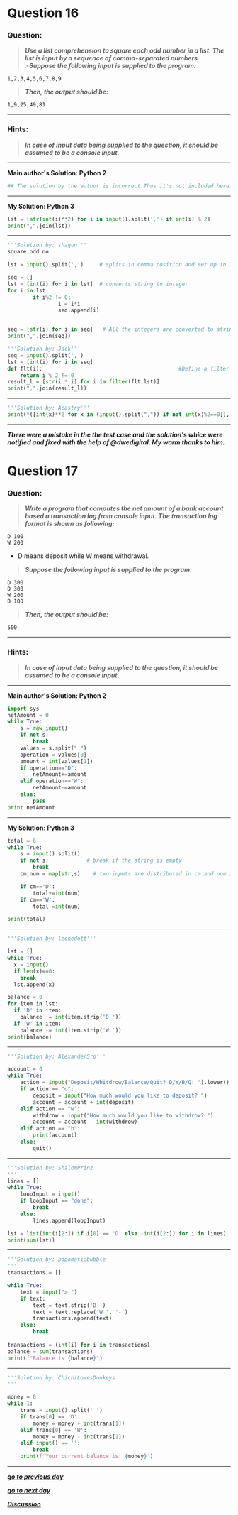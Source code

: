 # Question 16

### **Question:**

> **_Use a list comprehension to square each odd number in a list. The list is input by a sequence of comma-separated numbers._** >**_Suppose the following input is supplied to the program:_**

```
1,2,3,4,5,6,7,8,9
```

> **_Then, the output should be:_**

```
1,9,25,49,81
```

---

### Hints:

> **_In case of input data being supplied to the question, it should be assumed to be a console input._**

---

**Main author's Solution: Python 2**

```python
## The solution by the author is incorrect.Thus it's not included here.
```

---

**My Solution: Python 3**

```python
lst = [str(int(i)**2) for i in input().split(',') if int(i) % 2]
print(",".join(lst))
```

---

```python
'''Solution by: shagun'''
square odd no

lst = input().split(',')     # splits in comma position and set up in list

seq = []
lst = [int(i) for i in lst]  # converts string to integer
for i in lst:
        if i%2 != 0:
                i = i*i
                seq.append(i)


seq = [str(i) for i in seq]   # All the integers are converted to string to be able to apply join operation
print(",".join(seq))
```


```python
'''Solution by: Jack'''
seq = input().split(',') 
lst = [int(i) for i in seq]
def flt(i):                                           #Define a filter function
    return i % 2 != 0
result_l = [str(i * i) for i in filter(flt,lst)]      
print(",".join(result_l))
```
---


```python
'''Solution by: Acastry'''
print(*([int(x)**2 for x in (input().split(",")) if not int(x)%2==0]), sep=",")
```
---

**_There were a mistake in the the test case and the solution's whice were notified and fixed with the help of @dwedigital. My warm thanks to him._**

# Question 17

### **Question:**

> **_Write a program that computes the net amount of a bank account based a transaction log from console input. The transaction log format is shown as following:_**

```
D 100
W 200
```

- D means deposit while W means withdrawal.

> **_Suppose the following input is supplied to the program:_**

```
D 300
D 300
W 200
D 100
```

> **_Then, the output should be:_**

```
500
```

---

### Hints:

> **_In case of input data being supplied to the question, it should be assumed to be a console input._**

---

**Main author's Solution: Python 2**

```python
import sys
netAmount = 0
while True:
    s = raw_input()
    if not s:
        break
    values = s.split(" ")
    operation = values[0]
    amount = int(values[1])
    if operation=="D":
        netAmount+=amount
    elif operation=="W":
        netAmount-=amount
    else:
        pass
print netAmount
```

---

**My Solution: Python 3**

```python
total = 0
while True:
    s = input().split()
    if not s:            # break if the string is empty
        break
    cm,num = map(str,s)    # two inputs are distributed in cm and num in string data type

    if cm=='D':
        total+=int(num)
    if cm=='W':
        total-=int(num)

print(total)
```

---

```python
'''Solution by: leonedott'''

lst = []
while True:
  x = input()
  if len(x)==0:
    break
  lst.append(x)

balance = 0
for item in lst:
  if 'D' in item:
    balance += int(item.strip('D '))
  if 'W' in item:
    balance -= int(item.strip('W '))
print(balance)
```

---

```python
'''Solution by: AlexanderSro'''

account = 0
while True:
    action = input("Deposit/Whitdrow/Balance/Quit? D/W/B/Q: ").lower()
    if action == "d":
        deposit = input("How much would you like to deposit? ")
        account = account + int(deposit)
    elif action == "w":
        withdrow = input("How much would you like to withdrow? ")
        account = account - int(withdrow)
    elif action == "b":
        print(account)
    else:
        quit()
```

---

```python
'''Solution by: ShalomPrinz
'''
lines = []
while True:
	loopInput = input()
	if loopInput == "done":
		break
	else:
		lines.append(loopInput)

lst = list(int(i[2:]) if i[0] == 'D' else -int(i[2:]) for i in lines)
print(sum(lst))
```
---
```python
'''Solution by: popomaticbubble 
'''
transactions = []

while True:
    text = input("> ")
    if text:
    	text = text.strip('D ')
    	text = text.replace('W ', '-')
    	transactions.append(text)
    else: 
		break	
		
transactions = (int(i) for i in transactions)
balance = sum(transactions)
print(f"Balance is {balance}")
```
---
```python
'''Solution by: ChichiLovesDonkeys
'''

money = 0
while 1:
    trans = input().split(' ')
    if trans[0] == 'D':
        money = money + int(trans[1])
    elif trans[0] == 'W':
        money = money - int(trans[1])
    elif input() == '':
        break
    print(f'Your current balance is: {money}')
```
---

[**_go to previous day_**](https://github.com/darkprinx/100-plus-Python-programming-exercises-extended/blob/master/Status/Day%204.md "Day 4")

[**_go to next day_**](https://github.com/darkprinx/100-plus-Python-programming-exercises-extended/blob/master/Status/Day%206.md "Day 6")

[**_Discussion_**](https://github.com/darkprinx/100-plus-Python-programming-exercises-extended/issues/3)
